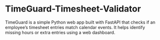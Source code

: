 # TimeGuard-Timesheet-Validator
TimeGuard is a simple Python web app built with FastAPI that checks if an employee’s timesheet entries match calendar events. It helps identify missing hours or extra entries using a web dashboard.
